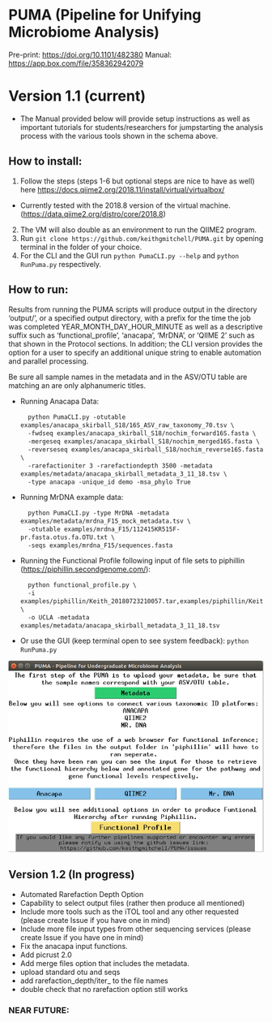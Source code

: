 # PUMA (Pipeline for Unifying Microbiome Analysis)
Pre-print: https://doi.org/10.1101/482380
Manual: https://app.box.com/file/358362942079

# Version 1.1 (current)
+ The Manual provided below will provide setup instructions as well as important tutorials for 
students/researchers for jumpstarting the analysis process with the various tools shown in the 
schema above.

## How to install:

1. Follow the steps (steps 1-6 but optional steps are nice to have as well) here https://docs.qiime2.org/2018.11/install/virtual/virtualbox/
+ Currently tested with the 2018.8 version of the virtual machine. (https://data.qiime2.org/distro/core/2018.8)

2. The VM will also double as an environment to run the QIIME2 program.
3. Run `git clone https://github.com/keithgmitchell/PUMA.git` by opening terminal in the folder of your choice.
4. For the CLI and the GUI run `python PumaCLI.py --help` and `python RunPuma.py` respectively.


## How to run:
Results from running the PUMA scripts will produce output in the directory ‘output/’, 
or a specified output directory, with a prefix for the time the job was completed YEAR_MONTH_DAY_HOUR_MINUTE 
as well as a descriptive suffix such as ‘functional_profile’, ‘anacapa’, ‘MrDNA’, or ‘QIIME 2’ such as that 
shown in the Protocol sections. In addition; the CLI version provides the option for a user to specify an additional 
unique string to enable automation and parallel processing.

Be sure all sample names in the metadata and in the ASV/OTU table are matching an are only alphanumeric titles.
+ Running Anacapa Data:

        python PumaCLI.py -otutable examples/anacapa_skirball_S18/16S_ASV_raw_taxonomy_70.tsv \
        -fwdseq examples/anacapa_skirball_S18/nochim_forward16S.fasta \
        -mergeseq examples/anacapa_skirball_S18/nochim_merged16S.fasta \
        -reverseseq examples/anacapa_skirball_S18/nochim_reverse16S.fasta \
        -rarefactioniter 3 -rarefactiondepth 3500 -metadata examples/metadata/anacapa_skirball_metadata_3_11_18.tsv \
        -type anacapa -unique_id demo -msa_phylo True

+ Running MrDNA example data:

        python PumaCLI.py -type MrDNA -metadata examples/metadata/mrdna_F15_mock_metadata.tsv \
        -otutable examples/mrdna_F15/112415KR515F-pr.fasta.otus.fa.OTU.txt \
        -seqs examples/mrdna_F15/sequences.fasta
        
+ Running the Functional Profile following input of file sets to piphillin (https://piphillin.secondgenome.com/):  

        python functional_profile.py \
        -i examples/piphillin/Keith_20180723210057.tar,examples/piphillin/Keith_20180723214258.tar \
        -o UCLA -metadata examples/metadata/anacapa_skirball_metadata_3_11_18.tsv      

+ Or use the GUI (keep terminal open to see system feedback):
        `python RunPuma.py`
        
        
![PUMA GENERAL FLOWCHART](https://github.com/keithgmitchell/PUMA/blob/master/examples/PUMA_GUI.PNG)


## Version 1.2 (In progress)
+ Automated Rarefaction Depth Option
+ Capability to select output files (rather then produce all mentioned)
+ Include more tools such as the iTOL tool and any other requested (please create Issue if you have one in mind)
+ Include more file input types from other sequencing services (please create Issue if you have one in mind)
+ Fix the anacapa input functions.
+ Add picrust 2.0
+ Add merge files option that includes the metadata. 
+ upload standard otu and seqs
+ add rarefaction_depth/iter_ to the file names
+ double check that no rarefaction option still works

### NEAR FUTURE:
